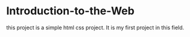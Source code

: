 # Introduction-to-the-Web

this project is a simple html css project. It is my first project in this field.
